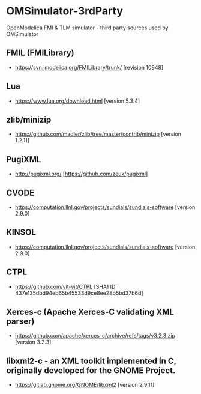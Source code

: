 # OMSimulator-3rdParty

OpenModelica FMI &amp; TLM simulator - third party sources used by OMSimulator

## FMIL (FMILibrary)

- https://svn.jmodelica.org/FMILibrary/trunk/ [revision 10948]

## Lua

- https://www.lua.org/download.html [version 5.3.4]

## zlib/minizip

- https://github.com/madler/zlib/tree/master/contrib/minizip [version 1.2.11]

## PugiXML

- http://pugixml.org/ [https://github.com/zeux/pugixml]

## CVODE

- https://computation.llnl.gov/projects/sundials/sundials-software [version 2.9.0]

## KINSOL

- https://computation.llnl.gov/projects/sundials/sundials-software [version 2.9.0]

## CTPL

- https://github.com/vit-vit/CTPL [SHA1 ID: 437e135dbd94eb65b45533d9ce8ee28b5bd37b6d]

## Xerces-c (Apache Xerces-C validating XML parser)

- https://github.com/apache/xerces-c/archive/refs/tags/v3.2.3.zip [version 3.2.3]

## libxml2-c - an XML toolkit implemented in C, originally developed for the GNOME Project.

- https://gitlab.gnome.org/GNOME/libxml2 [version 2.9.11]

